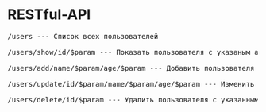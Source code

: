 # RESTful-API
<pre>
/users --- Cписок всех пользователей <br>
/users/show/id/$param --- Показать пользователя с указаным айди  <br>
/users/add/name/$param/age/$param --- Добавить пользователя с указанными полями <br>
/users/update/id/$param/name/$param/age/$param --- Изменить указанные поля пользователя с указанным id <br>
/users/delete/id/$param --- Удалить пользователя с указанным id
